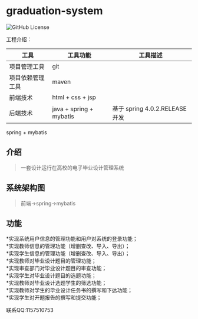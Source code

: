 # graduation-system

![GitHub License](https://img.shields.io/github/license/huangjunjie/graduation-system)

工程介绍：

| 工具       | 工具功能                    | 工具描述                        |
|----------|-------------------------|-----------------------------|
| 项目管理工具   | git                     |                             |
| 项目依赖管理工具 | maven                   |                             |
| 前端技术     | html + css + jsp        |                             |
| 后端技术     | java + spring + mybatis | 基于 spring 4.0.2.RELEASE  开发 |

spring + mybatis<br>

介绍
---------------
> 一套设计运行在高校的电子毕业设计管理系统<br>

系统架构图
--------------
> 前端->spring->mybatis<br>

功能
-------------
*实现系统用户信息的管理功能和用户对系统的登录功能；<br>
*实现教师信息的管理功能（增删查改、导入、导出）；<br>
*实现学生信息的管理功能（增删查改、导入、导出）；<br>
*实现教师对毕业设计题目的管理功能；<br>
*实现审查部门对毕业设计题目的审查功能；<br>
*实现学生对毕业设计题目的选题功能；<br>
*实现教师对毕业设计选题学生的筛选功能；<br>
*实现教师对学生的毕业设计任务书的撰写和下达功能；<br>
*实现学生对开题报告的撰写和提交功能；<br>

联系QQ:1157510753<br>
